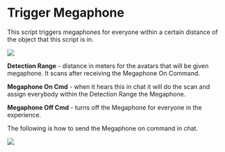 # Trigger Megaphone

This script triggers megaphones for everyone within a certain distance of the object that this script is in.

![](https://github.com/mojoD/Sansar-Simple-And-Reflex-Script-Integration/blob/master/images/Megaphone.png)

**Detection Range** - distance in meters for the avatars that will be given megaphone.  It scans after receiving the Megaphone On Command.

**Megaphone On Cmd** - when it hears this in chat it will do the scan and assign everybody within the Detection Range the Megaphone.

**Megaphone Off Cmd** - turns off the Megaphone for everyone in the experience.

The following is how to send the Megaphone on command in chat.

![](https://github.com/mojoD/Sansar-Simple-And-Reflex-Script-Integration/blob/master/images/Megaphone.png)
